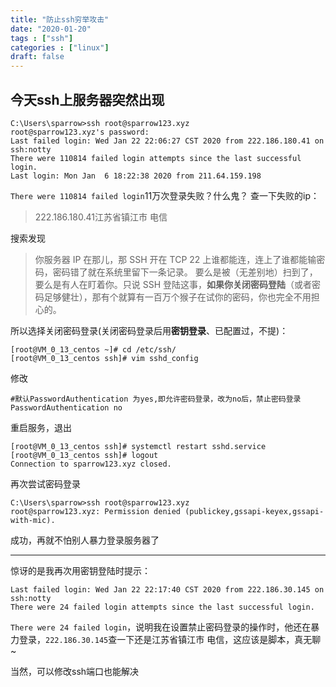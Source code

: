 ```yaml
---
title: "防止ssh穷举攻击"
date: "2020-01-20"
tags : ["ssh"]
categories : ["linux"]
draft: false
---
```


## 今天ssh上服务器突然出现
```dos
C:\Users\sparrow>ssh root@sparrow123.xyz
root@sparrow123.xyz's password:
Last failed login: Wed Jan 22 22:06:27 CST 2020 from 222.186.180.41 on ssh:notty
There were 110814 failed login attempts since the last successful login.
Last login: Mon Jan  6 18:22:38 2020 from 211.64.159.198
```
`There were 110814 failed login`11万次登录失败？什么鬼？
查一下失败的ip：
>222.186.180.41江苏省镇江市 电信

搜索发现

>你服务器 IP 在那儿，那 SSH 开在 TCP 22 上谁都能连，连上了谁都能输密码，密码错了就在系统里留下一条记录。
要么是被（无差别地）扫到了，要么是有人在盯着你。只说 SSH 登陆这事，**如果你关闭密码登陆**（或者密码足够健壮），那有个就算有一百万个猴子在试你的密码，你也完全不用担心的。

所以选择关闭密码登录(关闭密码登录后用**密钥登录**、已配置过，不提)：
```dos
[root@VM_0_13_centos ~]# cd /etc/ssh/
[root@VM_0_13_centos ssh]# vim sshd_config
```
修改
```vim
#默认PasswordAuthentication 为yes,即允许密码登录，改为no后，禁止密码登录
PasswordAuthentication no
```
重启服务，退出

```dos
[root@VM_0_13_centos ssh]# systemctl restart sshd.service
[root@VM_0_13_centos ssh]# logout
Connection to sparrow123.xyz closed.
```

再次尝试密码登录
```dos
C:\Users\sparrow>ssh root@sparrow123.xyz
root@sparrow123.xyz: Permission denied (publickey,gssapi-keyex,gssapi-with-mic).
```
成功，再就不怕别人暴力登录服务器了

---

惊讶的是我再次用密钥登陆时提示：
```dos
Last failed login: Wed Jan 22 22:17:40 CST 2020 from 222.186.30.145 on ssh:notty
There were 24 failed login attempts since the last successful login.
```
`There were 24 failed login`，说明我在设置禁止密码登录的操作时，他还在暴力登录，`222.186.30.145`查一下还是江苏省镇江市 电信，这应该是脚本，真无聊~

当然，可以修改ssh端口也能解决

